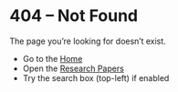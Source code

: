 # 404 – Not Found

The page you’re looking for doesn’t exist.

- Go to the [Home](/#/home)
- Open the [Research Papers](/#/pages/papers/index)
- Try the search box (top-left) if enabled
